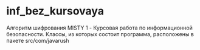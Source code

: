 # inf_bez_kursovaya
Алгоритм шифрования MISTY 1 - Курсовая работа по информационной безопасности. 
Классы, из которых состоит программа, расположены в пакете src/com/javarush

